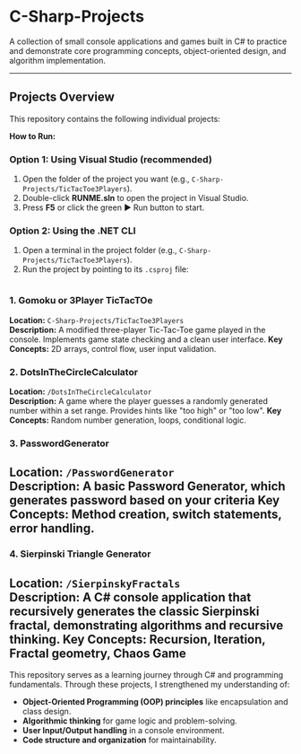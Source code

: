 # C-Sharp-Projects

A collection of small console applications and games built in C# to practice and demonstrate core programming concepts, object-oriented design, and algorithm implementation.

---

## Projects Overview

This repository contains the following individual projects:

**How to Run:**
### Option 1: Using Visual Studio (recommended)
1. Open the folder of the project you want (e.g., `C-Sharp-Projects/TicTacToe3Players`).
2. Double-click **RUNME.sln** to open the project in Visual Studio.
3. Press **F5** or click the green ▶ Run button to start.

### Option 2: Using the .NET CLI
1. Open a terminal in the project folder (e.g., `C-Sharp-Projects/TicTacToe3Players`).
2. Run the project by pointing to its `.csproj` file:
   ```bash

### 1. Gomoku or 3Player TicTacTOe
**Location:** `C-Sharp-Projects/TicTacToe3Players`  
**Description:** A modified three-player Tic-Tac-Toe game played in the console. Implements game state checking and a clean user interface.
**Key Concepts:** 2D arrays, control flow, user input validation.

### 2. DotsInTheCircleCalculator
**Location:** `/DotsInTheCircleCalculator`  
**Description:** A game where the player guesses a randomly generated number within a set range. Provides hints like "too high" or "too low".
**Key Concepts:** Random number generation, loops, conditional logic.

### 3. PasswordGenerator
**Location:** `/PasswordGenerator`  
**Description:** A basic Password Generator, which generates password based on your criteria
**Key Concepts:** Method creation, switch statements, error handling.
---
### 4. Sierpinski Triangle Generator
**Location:** `/SierpinskyFractals`  
**Description:** A C# console application that recursively generates the classic Sierpinski fractal, demonstrating algorithms and recursive thinking.
**Key Concepts:** Recursion, Iteration, Fractal geometry, Chaos Game
---

This repository serves as a learning journey through C# and programming fundamentals. Through these projects, I strengthened my understanding of:
- **Object-Oriented Programming (OOP) principles** like encapsulation and class design.
- **Algorithmic thinking** for game logic and problem-solving.
- **User Input/Output handling** in a console environment.
- **Code structure and organization** for maintainability.

